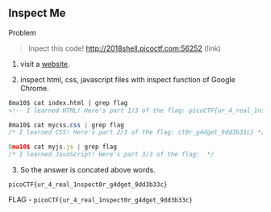 ## Inspect Me

Problem
>Inpect this code! http://2018shell.picoctf.com:56252 (link)

1. visit a [website](http://2018shell.picoctf.com:56252/).

2. inspect html, css, javascript files with inspect function of Google Chrome.

```index.html
8ma10$ cat index.html | grep flag
<!-- I learned HTML! Here's part 1/3 of the flag: picoCTF{ur_4_real_1nspe -->
```

```mycss.css
8ma10$ cat mycss.css | grep flag
/* I learned CSS! Here's part 2/3 of the flag: ct0r_g4dget_9dd3b33c} */
```

```myjs.js
8ma10$ cat myjs.js | grep flag
/* I learned JavaScript! Here's part 3/3 of the flag:  */
```

3. So the answer is concated above words.
```
picoCTF{ur_4_real_1nspect0r_g4dget_9dd3b33c}
```

FLAG - `picoCTF{ur_4_real_1nspect0r_g4dget_9dd3b33c}`
